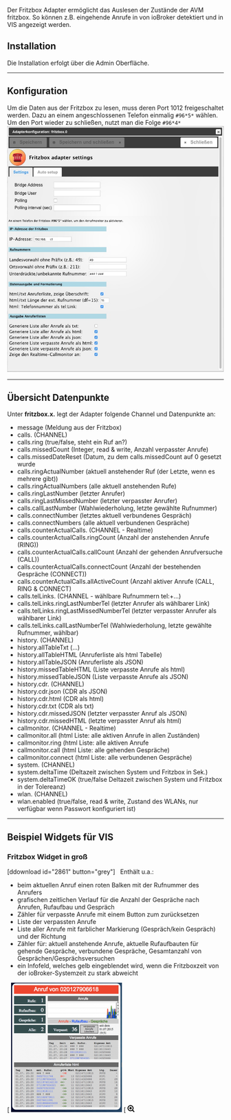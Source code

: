 
Der Fritzbox Adapter ermöglicht das Auslesen der Zustände der AVM fritzbox. So können z.B. eingehende Anrufe in von ioBroker detektiert und in VIS angezeigt werden.


## Installation

Die Installation erfolgt über die Admin Oberfläche.

* * *

## Konfiguration

Um die Daten aus der Fritzbox zu lesen, muss deren Port 1012 freigeschaltet werden. Dazu an einem angeschlossenen Telefon einmalig `#96*5*` wählen. Um den Port wieder zu schließen, nutzt man die Folge `#96*4*` 
![](img/fritzbox_Fritzbox-Adapter-Einstellungen.png)


* * *

## Übersicht Datenpunkte

Unter **fritzbox.x.** legt der Adapter folgende Channel und Datenpunkte an:

*   message (Meldung aus der Fritzbox)
*   calls. (CHANNEL)
*   calls.ring (true/false, steht ein Ruf an?)
*   calls.missedCount (Integer, read & write, Anzahl verpasster Anrufe)
*   calls.missedDateReset (Datum, zu dem calls.missedCount auf 0 gesetzt wurde
*   calls.ringActualNumber (aktuell anstehender Ruf (der Letzte, wenn es mehrere gibt))
*   calls.ringActualNumbers (alle aktuell anstehenden Rufe)
*   calls.ringLastNumber (letzter Anrufer)
*   calls.ringLastMissedNumber (letzter verpasster Anrufer)
*   calls.callLastNumber (Wahlwiederholung, letzte gewählte Rufnummer)
*   calls.connectNumber (letztes aktuell verbundenes Gespräch)
*   calls.connectNumbers (alle aktuell verbundenen Gespräche)
*   calls.counterActualCalls. (CHANNEL - Realtime)
*   calls.counterActualCalls.ringCount (Anzahl der anstehenden Anrufe (RING))
*   calls.counterActualCalls.callCount (Anzahl der gehenden Anrufversuche (CALL))
*   calls.counterActualCalls.connectCount (Anzahl der bestehenden Gespräche (CONNECT))
*   calls.counterActualCalls.allActiveCount (Anzahl aktiver Anrufe (CALL, RING & CONNECT)
*   calls.telLinks. (CHANNEL - wählbare Rufnummern tel:+...)
*   calls.telLinks.ringLastNumberTel (letzter Anrufer als wählbarer Link)
*   calls.telLinks.ringLastMissedNumberTel (letzter verpasster Anrufer als wählbarer Link)
*   calls.telLinks.callLastNumberTel (Wahlwiederholung, letzte gewählte Rufnummer, wählbar)
*   history. (CHANNEL)
*   history.allTableTxt (...)
*   history.allTableHTML (Anruferliste als html Tabelle)
*   history.allTableJSON (Anruferliste als JSON)
*   history.missedTableHTML (Liste verpasste Anrufe als html)
*   history.missedTableJSON (Liste verpasste Anrufe als JSON)
*   history.cdr. (CHANNEL)
*   history.cdr.json (CDR als JSON)
*   history.cdr.html (CDR als html)
*   history.cdr.txt (CDR als txt)
*   history.cdr.missedJSON (letzter verpasster Anruf als JSON)
*   history.cdr.missedHTML (letzte verpasster Anruf als html)
*   callmonitor. (CHANNEL - Realtime)
*   callmonitor.all (html Liste: alle aktiven Anrufe in allen Zuständen)
*   callmonitor.ring (html Liste: alle aktiven Anrufe
*   callmonitor.call (html Liste: alle gehenden Gespräche)
*   callmonitor.connect (html Liste: alle verbundenen Gespräche)
*   system. (CHANNEL)
*   system.deltaTime (Deltazeit zwischen System und Fritzbox in Sek.)
*   system.deltaTimeOK (true/false Deltazeit zwischen System und Fritzbox in der Tolereanz)
*   wlan. (CHANNEL)
*   wlan.enabled (true/false, read & write, Zustand des WLANs, nur verfügbar wenn Passwort konfiguriert ist)

* * *

## Beispiel Widgets für VIS

### Fritzbox Widget in groß

[ddownload id="2861" button="grey"]   Enthält u.a.:

*   beim aktuellen Anruf einen roten Balken mit der Rufnummer des Anrufers
*   grafischen zeitlichen Verlauf für die Anzahl der Gespräche nach Anrufen, Rufaufbau und Gespräch
*   Zähler für verpasste Anrufe mit einem Button zum zurücksetzen
*   Liste der verpassten Anrufe
*   Liste aller Anrufe mit farblicher Markierung (Gespräch/kein Gespräch) und der Richtung
*   Zähler für: aktuell anstehende Anrufe, aktuelle Rufaufbauten für gehende Gespräche, verbundene Gespräche, Gesamtanzahl von Gesprächen/Gesprächsversuchen
*   ein Infofeld, welches gelb eingeblendet wird, wenn die Fritzboxzeit von der ioBroker-Systemzeit zu stark abweicht

[
![](img/fritzbox_iobroker_fritzbox_widget_gross-258x300.png)
[
![](img/fritzbox_zoom61_black.png)
